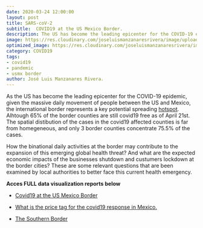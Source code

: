 ```yaml
---
date: 2020-03-24 12:00:00
layout: post
title: SARS-coV-2
subtitle:  COVID19 at the US Mexico Border.
description: The US has become the leading epicenter for the COVID-19 epidemic, given the massive daily movement of people between the US and Mexico, the international border represents a key potential spreading point. As of march 31st all the US border states have confirmed cases. How the binational daily activities at the border may contribute to the expansion of this emerging global health threat? And what are the expected economic impacts of the business shutdown at the border cities? Are some relevant questions that are been examined to better face this current health emergency.
image: https://res.cloudinary.com/joseluismanzanaresrivera/image/upload/v1585712322/james-yarema-DAur7MQDlCU-unsplash_hidpiw.jpg
optimized_image: https://res.cloudinary.com/joseluismanzanaresrivera/image/upload/v1585712322/james-yarema-DAur7MQDlCU-unsplash_hidpiw.jpg
category: COVID19
tags:
- covid19
- pandemic
- usmx border
author: José Luis Manzanares Rivera.
---
```


As the US has become the leading epicenter for the COVID-19 epidemic, given the massive daily movement of people between the US and Mexico, the international border represents a key potential spreading [hotspot](/assets/html/border.html).  Alhtough 65% of the border counties are still covid19 free as of April 21st.  
The spatial distibution of the cases in the covid19 affected counties is far from homegeneous, and only 3 border counties concentrate 75.5% of the cases. 

How the binational daily activities at the border may contribute to the expansion of this emerging global health threat?  And what are the expected economic impacts of the businesses shutdown and custumers lockdown at the border cities? 
These are some relevant questions that are been examined by local authorities to better face this current health emergency.


**Acces FULL data visualization reports below**

+ [Covid19 at the US Mexico Border](/assets/html/leafletmap.html)

+ [What is the price tag for the covid19 response in Mexico.](/assets/html/Step7_indicadores.html)






+ [The Southern Border](/assets/html/border_speech.html)